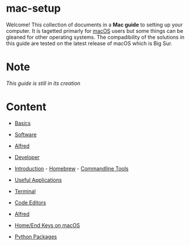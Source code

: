 # mac-setup

Welcome! This collection of documents in a **Mac guide** to setting up your computer. It is tagetted primarly for [macOS](https://en.wikipedia.org/wiki/MacOS) users but some things can be gleaned for other operating systems. The compadibility of the solutions in this guide are tested on the latest release of macOS which is Big Sur.

# Note

*This guide is still in its creation*

# Content

- [Basics](Install.md)

- [Software](Software.md)

- [Alfred](Alfred.md)

- [Developer](Developer.md/)

- [Introduction](Developer.md/#Introduction)
      - [Homebrew](Developer.md/#Installing-HomeBrew)
      - [Commandline Tools](Developer.md/#Some-useful-commandline-tools)
- [Useful Applications](Developer.md/#Useful-Image-Editor-and-Video-Viewer)
- [Terminal](Developer.md/#Setup-Terminal-Emulator)
- [Code Editors](Developer.md/#Getting-Ready-your-Code-Editors)
- [Alfred](Developer.md/#Installing-Alfred)
- [Home/End Keys on macOS](Developer.md/#Mac-Keyboard-Home-and-End-Buttons)
- [Python Packages](Developer.md/#Python-Packges)

